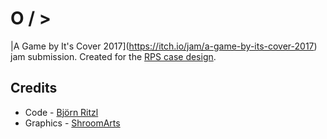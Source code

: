 # O / >
|A Game by It's Cover 2017](https://itch.io/jam/a-game-by-its-cover-2017) jam submission. Created for the [RPS case design](http://famicase.com/17/softs/018.html).

## Credits
* Code - [Björn Ritzl](https://github.com/britzl/)
* Graphics - [ShroomArts](https://twitter.com/ShroomArts)
